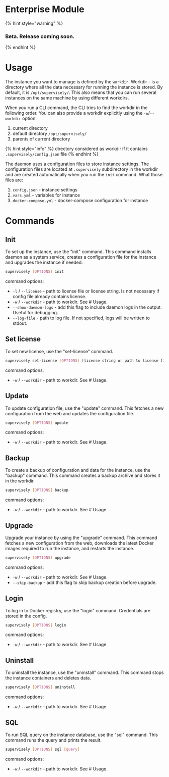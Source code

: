 # Enterprise Module

{% hint style="warning" %}
### Beta. Release coming soon.
{% endhint %}

# Usage

The instance you want to manage is defined by the `workdir`. Workdir - is a directory where all the data necessary for running the instance is stored. By default, it is `/opt/supervisely/`. This also means that you can run several instances on the same machine by using different workdirs.

When you run a CLI command, the CLI tries to find the workdir in the following order. You can also provide a workdir explicitly using the `-w`/`--workdir` option:
1. current directory
2. default directory `/opt/supervisely/`
3. parents of current directory

{% hint style="info" %}
directory considered as workdir if it contains `.supervisely/config.json` file
{% endhint %}

The daemon uses a configuration files to store instance settings. The configuration files are located at `.supervisely` subdirectory in the workdir and are created automatically when you run the `init` command. What those files are:
1. `config.json` - instance settings
2. `vars.yml` - variables for instance
3. `docker-compose.yml` - docker-compose configuration for instance


# Commands

## Init

To set up the instance, use the "init" command. This command installs daemon as a system service, creates a configuration file for the instance and upgrades the instance if needed.

```bash
supervisely [OPTIONS] init
```

command options:
- `-l` / `--license` - path to license file or license string. Is not necessary if config file already contains license.
- `-w` / `--workdir` - path to workdir. See # Usage.
- `--show-daemon-logs` - add this flag to include daemon logs in the output. Useful for debugging.
- `--log-file` - path to log file. If not specified, logs will be written to stdout.


## Set license

To set new license, use the "set-license" command.


```bash
supervisely set-license [OPTIONS] [license string or path to license file]
```

command options:
- `-w` / `--workdir` - path to workdir. See # Usage.


## Update

To update configuration file, use the "update" command. This fetches a new configuration from the web and updates the configuration file.

```bash
supervisely [OPTIONS] update
```

command options:
- `-w` / `--workdir` - path to workdir. See # Usage.


## Backup

To create a backup of configuration and data for the instance, use the "backup" command. This command creates a backup archive and stores it in the workdir.

```bash
supervisely [OPTIONS] backup
```

command options:
- `-w` / `--workdir` - path to workdir. See # Usage.


## Upgrade

Upgrade your instance by using the "upgrade" command. This command fetches a new configuration from the web, downloads the latest Docker images required to run the instance, and restarts the instance.

```bash
supervisely [OPTIONS] upgrade
```

command options:
- `-w` / `--workdir` - path to workdir. See # Usage.
- `--skip-backup` - add this flag to skip backup creation before upgrade.

## Login

To log in to Docker registry, use the "login" command. Credentials are stored in the config.

```bash
supervisely [OPTIONS] login
```

command options:
- `-w` / `--workdir` - path to workdir. See # Usage.


## Uninstall

To uninstall the instance, use the "uninstall" command. This command stops the instance containers and deletes data.

```bash
supervisely [OPTIONS] uninstall
```

command options:
- `-w` / `--workdir` - path to workdir. See # Usage.

## SQL

To run SQL query on the instance database, use the "sql" command. This command runs the query and prints the result.

```bash
supervisely [OPTIONS] sql [query]
```

command options:
- `-w` / `--workdir` - path to workdir. See # Usage.
